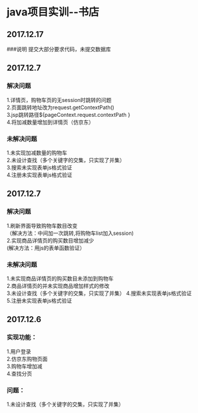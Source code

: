 ﻿# java项目实训--书店  
## 2017.12.17
###说明
提交大部分要求代码，未提交数据库<br>
## 2017.12.7
### 解决问题
1.详情页，购物车页的无session时跳转的问题<br>
2.页面跳转地址改为request.getContextPath()<br>
3.jsp跳转路径${pageContext.request.contextPath }<br>
4.将加减数量增加到详情页（仿京东）<br>
### 未解决问题
1.未实现加减数量的购物车<br>
2.未设计查找（多个关键字的交集，只实现了并集）<br>
3.搜索未实现表单js格式验证<br>
4.注册未实现表单js格式验证<br>
## 2017.12.7
### 解决问题 
1.刷新界面导致购物车数目改变<br>
（解决方法：中间加一次跳转,将购物车list加入session)<br>
2.实现商品详情页的购买数目增加减少<br>
(解决方法：用js的表单函数验证）<br>
### 未解决问题
1.未实现商品详情页的购买数目未添加到购物车<br>
2.商品详情页的并未实现商品增加样式的修改<br>
3.未设计查找（多个关键字的交集，只实现了并集）
4.搜索未实现表单js格式验证
5.注册未实现表单js格式验证
## 2017.12.6
### 实现功能：
1.用户登录<br> 
2.仿京东购物页面<br> 
3.购物车增加减<br> 
4.查找分页<br> 
### 问题：
1.未设计查找（多个关键字的交集，只实现了并集）

